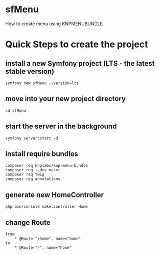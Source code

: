 # sfMenu
How to create menu using KNPMENUBUNDLE

# Quick Steps to create the project

## install a new Symfony project (LTS - the latest stable version)
    symfony new sfMenu --version=lts

## move into your new project directory
	cd sfMenu

## start the server in the background
    symfony server:start -d

## install require bundles
    composer req knplabs/knp-menu-bundle
    composer req --dev maker 
    composer req twig
    composer req annotations
	
## generate new HomeController
    php bin/console make:controller Home
	
## change Route
	from
		* @Route("/home", name="home"
	to 
		* @Route("/", name="home"